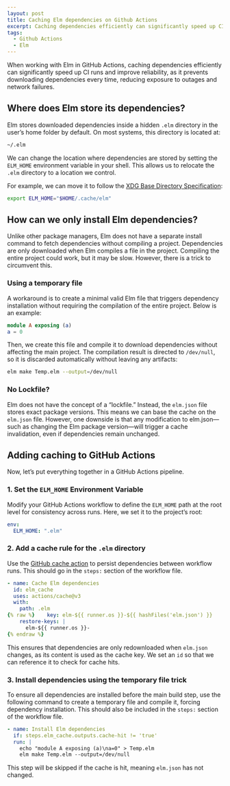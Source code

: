 ```yaml
---
layout: post
title: Caching Elm dependencies on Github Actions
excerpt: Caching dependencies efficiently can significantly speed up CI runs and improve reliability, as it prevents downloading dependencies every time, reducing exposure to outages and network failures.
tags:
  - Github Actions
  - Elm
---
```


When working with Elm in GitHub Actions, caching dependencies efficiently can significantly speed up CI runs and improve reliability, as it prevents downloading dependencies every time, reducing exposure to outages and network failures.

## Where does Elm store its dependencies?

Elm stores downloaded dependencies inside a hidden `.elm` directory in the user’s home folder by default. On most systems, this directory is located at:

```sh
~/.elm
```

We can change the location where dependencies are stored by setting the `ELM_HOME` environment variable in your shell. This allows us to relocate the `.elm` directory to a location we control.

For example, we can move it to follow the [XDG Base Directory Specification](https://specifications.freedesktop.org/basedir-spec/latest/):

```sh
export ELM_HOME="$HOME/.cache/elm"
```

## How can we only install Elm dependencies?

Unlike other package managers, Elm does not have a separate install command to fetch dependencies without compiling a project. Dependencies are only downloaded when Elm compiles a file in the project. Compiling the entire project could work, but it may be slow. However, there is a trick to circumvent this.

### Using a temporary file

A workaround is to create a minimal valid Elm file that triggers dependency installation without requiring the compilation of the entire project. Below is an example:

```elm
module A exposing (a)
a = 0
```

Then, we create this file and compile it to download dependencies without affecting the main project. The compilation result is directed to `/dev/null`, so it is discarded automatically without leaving any artifacts:

```sh
elm make Temp.elm --output=/dev/null
```

### No Lockfile?

Elm does not have the concept of a “lockfile.” Instead, the `elm.json` file stores exact package versions. This means we can base the cache on the `elm.json` file. However, one downside is that any modification to elm.json—such as changing the Elm package version—will trigger a cache invalidation, even if dependencies remain unchanged.

## Adding caching to GitHub Actions

Now, let’s put everything together in a GitHub Actions pipeline.

### 1. Set the `ELM_HOME` Environment Variable

Modify your GitHub Actions workflow to define the `ELM_HOME` path at the root level for consistency across runs. Here, we set it to the project’s root:

```yaml
env:
  ELM_HOME: ".elm"
```

### 2. Add a cache rule for the `.elm` directory

Use the [GitHub cache action](https://docs.github.com/en/actions/writing-workflows/choosing-what-your-workflow-does/caching-dependencies-to-speed-up-workflows) to persist dependencies between workflow runs.
This should go in the `steps:` section of the workflow file.

```yaml
- name: Cache Elm dependencies
  id: elm_cache
  uses: actions/cache@v3
  with:
    path: .elm
{% raw %}    key: elm-${{ runner.os }}-${{ hashFiles('elm.json') }}
    restore-keys: |
      elm-${{ runner.os }}-
{% endraw %}
```

This ensures that dependencies are only redownloaded when `elm.json` changes, as its content is used as the cache key. We set an `id` so that we can reference it to check for cache hits.

### 3. Install dependencies using the temporary file trick

To ensure all dependencies are installed before the main build step, use the following command to create a temporary file and compile it, forcing dependency installation.
This should also be included in the `steps:` section of the workflow file.

```yaml
- name: Install Elm dependencies
  if: steps.elm_cache.outputs.cache-hit != 'true'
  run: |
    echo "module A exposing (a)\na=0" > Temp.elm
    elm make Temp.elm --output=/dev/null
```

This step will be skipped if the cache is hit, meaning `elm.json` has not changed.
